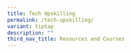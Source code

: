 ```yaml
---
title: Tech Upskilling
permalink: /tech-upskilling/
variant: tiptap
description: ""
third_nav_title: Resources and Courses
---
```

